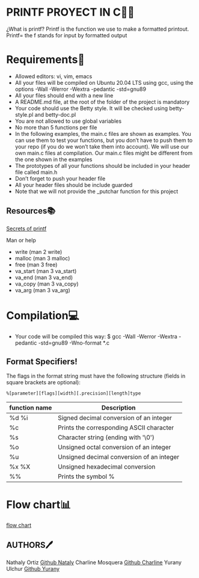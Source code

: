 # PRINTF PROYECT IN C👩‍💻

¿What is printf?
Printf is the function we use to make a formatted printout. 
Printf= the f stands for input by formatted output

# Requirements📌
- Allowed editors: vi, vim, emacs
- All your files will be compiled on Ubuntu 20.04 LTS using gcc, using the options -Wall -Werror -Wextra -pedantic -std=gnu89
- All your files should end with a new line
- A README.md file, at the root of the folder of the project is mandatory
- Your code should use the Betty style. It will be checked using betty-style.pl and betty-doc.pl
- You are not allowed to use global variables
- No more than 5 functions per file
- In the following examples, the main.c files are shown as examples. You can use them to test your functions, but you don’t have to push them to your repo (if you do we won’t take them into account). We will use our own main.c files at compilation. Our main.c files might be different from the one shown in the examples
- The prototypes of all your functions should be included in your header file called main.h
- Don’t forget to push your header file
- All your header files should be include guarded
- Note that we will not provide the _putchar function for this project

## Resources📚
[Secrets of printf](https://holbertonintranet.s3.amazonaws.com/uploads/misc/2022/11/d38f88e96a617135804dca9f9c49632751e06aa7.pdf?X-Amz-Algorithm=AWS4-HMAC-SHA256&X-Amz-Credential=AKIARDDGGGOU5BHMTQX4%2F20221118%2Fus-east-1%2Fs3%2Faws4_request&X-Amz-Date=20221118T213113Z&X-Amz-Expires=86400&X-Amz-SignedHeaders=host&X-Amz-Signature=0d62b00df270eb583a92b9609c78d34fbc961993ec081ef7470de0da1d301574)

Man or help
- write (man 2 write)
- malloc (man 3 malloc)
- free (man 3 free)
- va_start (man 3 va_start)
- va_end (man 3 va_end)
- va_copy (man 3 va_copy)
- va_arg (man 3 va_arg)

# Compilation💻
- Your code will be compiled this way:
		$ gcc -Wall -Werror -Wextra -pedantic -std=gnu89 -Wno-format *.c
		
## Format Specifiers!
The flags in the format string must have the following structure (fields in square brackets are optional):

	%[parameter][flags][width][.precision][length]type
|function name   | Description |
| ------------ | ------------ |
| %d %i | Signed decimal conversion of an integer |
| %c |   Prints the corresponding ASCII character |
| %s | Character string (ending with '\0')  |
| %o | Unsigned octal conversion of an integer
| %u | Unsigned decimal conversion of an integer  |
| %x %X | Unsigned hexadecimal conversion  |
| %% | Prints the symbol % |



# Flow chart📊
[flow chart](https://miro.com/app/board/uXjVPAddftg=/?share_link_id=600809500602)


##  AUTHORS🖊
Nathaly Ortiz [Github Nataly](https://github.com/Natha0b)
Charline Mosquera [Github Charline](https://github.com/CharCoder)
Yurany Ulchur [Github Yurany](https://github.com/YuranyUlchur)